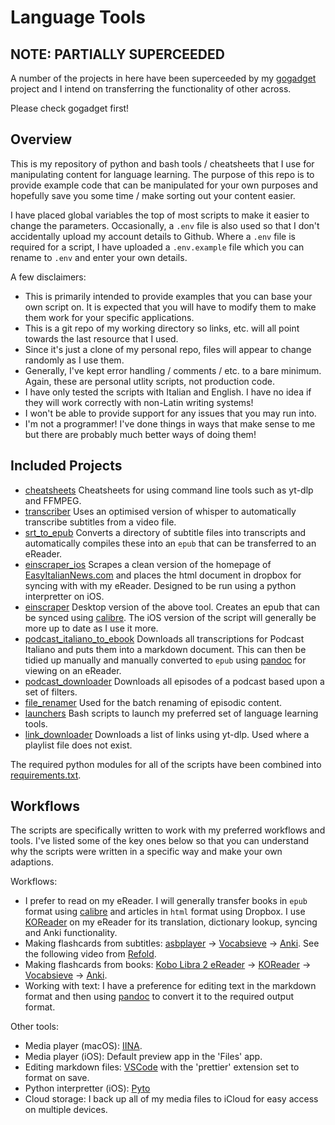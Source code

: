# Language Tools

## NOTE: PARTIALLY SUPERCEEDED
A number of the projects in here have been superceeded by my [gogadget](https://github.com/jonathanfox5/gogadget) project and I intend on transferring the functionality of other across.

Please check gogadget first!

## Overview

This is my repository of python and bash tools / cheatsheets that I use for manipulating content for language learning. The purpose of this repo is to provide example code that can be manipulated for your own purposes and hopefully save you some time / make sorting out your content easier.

I have placed global variables the top of most scripts to make it easier to change the parameters. Occasionally, a `.env` file is also used so that I don't accidentally upload my account details to Github. Where a `.env` file is required for a script, I have uploaded a `.env.example` file which you can rename to `.env` and enter your own details.

A few disclaimers:

- This is primarily intended to provide examples that you can base your own script on. It is expected that you will have to modify them to make them work for your specific applications.
- This is a git repo of my working directory so links, etc. will all point towards the last resource that I used.
- Since it's just a clone of my personal repo, files will appear to change randomly as I use them.
- Generally, I've kept error handling / comments / etc. to a bare minimum. Again, these are personal utlity scripts, not production code.
- I have only tested the scripts with Italian and English. I have no idea if they will work correctly with non-Latin writing systems!
- I won't be able to provide support for any issues that you may run into.
- I'm not a programmer! I've done things in ways that make sense to me but there are probably much better ways of doing them!

## Included Projects

- [cheatsheets](cheatsheets/) Cheatsheets for using command line tools such as yt-dlp and FFMPEG.
- [transcriber](transcriber/) Uses an optimised version of whisper to automatically transcribe subtitles from a video file.
- [srt_to_epub](srt_to_epub/) Converts a directory of subtitle files into transcripts and automatically compiles these into an `epub` that can be transferred to an eReader.
- [einscraper_ios](einscraper_ios/) Scrapes a clean version of the homepage of [EasyItalianNews.com](https://EasyItalianNews.com) and places the html document in dropbox for syncing with with my eReader. Designed to be run using a python interpretter on iOS.
- [einscraper](einscraper/) Desktop version of the above tool. Creates an epub that can be synced using [calibre](https://calibre-ebook.com). The iOS version of the script will generally be more up to date as I use it more.
- [podcast_italiano_to_ebook](podcast_italiano_to_ebook/) Downloads all transcriptions for Podcast Italiano and puts them into a markdown document. This can then be tidied up manually and manually converted to `epub` using [pandoc](https://pandoc.org) for viewing on an eReader.
- [podcast_downloader](podcast_downloader/) Downloads all episodes of a podcast based upon a set of filters.
- [file_renamer](file_renamer/) Used for the batch renaming of episodic content.
- [launchers](launchers/) Bash scripts to launch my preferred set of language learning tools.
- [link_downloader](link_downloader/) Downloads a list of links using yt-dlp. Used where a playlist file does not exist.

The required python modules for all of the scripts have been combined into [requirements.txt](requirements.txt).

## Workflows

The scripts are specifically written to work with my preferred workflows and tools. I've listed some of the key ones below so that you can understand why the scripts were written in a specific way and make your own adaptions.

Workflows:

- I prefer to read on my eReader. I will generally transfer books in `epub` format using [calibre](https://calibre-ebook.com) and articles in `html` format using Dropbox. I use [KOReader](https://github.com/koreader/koreader) on my eReader for its translation, dictionary lookup, syncing and Anki functionality.
- Making flashcards from subtitles: [asbplayer](https://chromewebstore.google.com/detail/asbplayer-language-learni/hkledmpjpaehamkiehglnbelcpdflcab?pli=1) -> [Vocabsieve](https://github.com/FreeLanguageTools/vocabsieve/) -> [Anki](https://apps.ankiweb.net). See the following video from [Refold](https://www.youtube.com/watch?v=jXO4gmCmcNE).
- Making flashcards from books: [Kobo Libra 2 eReader](https://uk.kobobooks.com/products/kobo-libra-2) -> [KOReader](https://github.com/koreader/koreader) -> [Vocabsieve](https://github.com/FreeLanguageTools/vocabsieve/) -> [Anki](https://apps.ankiweb.net).
- Working with text: I have a preference for editing text in the markdown format and then using [pandoc](https://pandoc.org) to convert it to the required output format.

Other tools:

- Media player (macOS): [IINA](https://iina.io).
- Media player (iOS): Default preview app in the 'Files' app.
- Editing markdown files: [VSCode](https://code.visualstudio.com) with the 'prettier' extension set to format on save.
- Python interpretter (iOS): [Pyto](https://pyto.app)
- Cloud storage: I back up all of my media files to iCloud for easy access on multiple devices.
